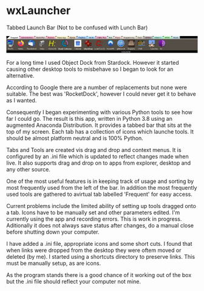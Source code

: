 # wxLauncher
Tabbed Launch Bar (Not to be confused with Lunch Bar)

![wxLauncher: Showing Frequent tab](wxlauncher.jpg)

For a long time I used Object Dock from Stardock. However it started causing other desktop tools to misbehave so I began to look for an alternative. 

According to Google there are a number of replacements but none were suitable. The best was 'RocketDock', however I could never get it to behave as I wanted.

Consequently I began experimenting with various Python tools to see how far I could go. The result is this app, written in Python 3.8 using an augmented Anaconda Distribution. It provides a tabbed bar that sits at the top of my screen. Each tab has a collection of icons which launche tools. It should be almost platform neutral and is 100% Python.

Tabs and Tools are created vis drag and drop and context menus. It is configured by an .ini file which is updated to reflect changes made when live. It also supports drag and drop on to apps from explorer, desktop and any other source.

One of the most useful features is in keeping track of usage and sorting by most frequently used from the left of the bar. In addition the most frequently used tools are gathered to avirtual tab labelled 'Frequent' for easy access.

Current problems include the limited ability of setting up tools dragged onto a tab. Icons have to be manually set and other parameters edited. I'm currently using the app and recording errors. This is work in progress. Aditionally it does not always save status after changes, do a manual close before shutting down your computer.

I have added a .ini file, appropriate icons and some short cuts. I found that when links were dropped from the desktop they were oftem moved or deleted (by me). I started using a shortcuts directory to preserve links. This must be manually setup, as are icons.

As the program stands there is a good chance of it working out of the box but the .ini file should reflect your computer not mine.
